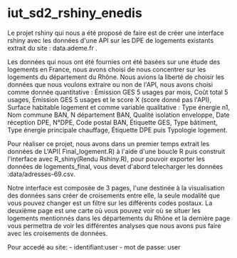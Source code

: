 # iut_sd2_rshiny_enedis
Le projet rshiny qui nous a été proposé de faire est de créer une interface rshiny avec les données d'une API sur les DPE de logements existants extrait du site : data.ademe.fr .

Les données qui nous ont été fournies ont été basées sur une étude des logements en France, nous avons choisi de nous concentrer sur les logements du département du Rhône. Nous avions la liberté de choisir les données que nous voulons extraire ou non de l'API, nous avons choisi comme donnée quantitative : Émission GES 5 usages par mois, Coût total 5 usages, Émission GES 5 usages et le score X (score donné pas l'API), Surface habitable logement et comme variable qualitative : Type énergie n1, Nom commune BAN, N département BAN, Qualité isolation enveloppe, Date réception DPE, N°DPE, Code postal BAN, Étiquette GES, Type bâtiment, Type énergie principale chauffage, Étiquette DPE puis Typologie logement.

Pour réaliser ce projet, nous avons dans un premier temps extrait les données de L'API( Final_logement.R) à l'aide d'une boucle R puis construit l'interface avec R_shiny(Rendu Rshiny.R), pour pouvoir exporter les données de logements_final, vous devet d'abord telecharger les données :data/adresses-69.csv.

Notre interface est composée de 3 pages, l'une destinée à la visualisation des données sans créer de croisements entre elle, la seule modalité que vous pouvez changer est un filtre sur les différents codes postaux. La deuxième page est une carte où vous pouvez voir où se situer les logements mentionnés dans les départements du Rhône et la dernière page vous permettra de voir les différentes analyses que nous avons pus faire avec les croisements de données.

Pour accedé au site:  - identifiant:user
                      - mot de passe: user 
